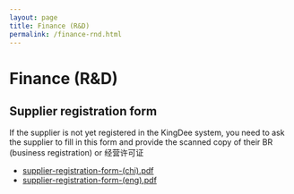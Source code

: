 ```yaml
---
layout: page
title: Finance (R&D)
permalink: /finance-rnd.html
---
```


# Finance (R&D)

## Supplier registration form

If the supplier is not yet registered in the KingDee system, you need to ask the supplier to fill in this form and provide the scanned copy of their BR (business registration) or 经营许可证

- [supplier-registration-form-(chi).pdf](/files/supplier-registration-form-(chi).pdf)
- [supplier-registration-form-(eng).pdf](/files/supplier-registration-form-(eng).pdf)
